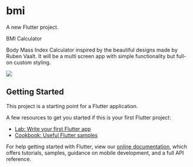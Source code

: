 # bmi

A new Flutter project.

BMI Calculator

Body Mass Index Calculator inspired by the beautiful designs made by Ruben Vaalt.
It will be a multi screen app with simple functionality but full-on custom styling.

![](bmi-calc-demo.gif)

## Getting Started

This project is a starting point for a Flutter application.

A few resources to get you started if this is your first Flutter project:

- [Lab: Write your first Flutter app](https://flutter.dev/docs/get-started/codelab)
- [Cookbook: Useful Flutter samples](https://flutter.dev/docs/cookbook)

For help getting started with Flutter, view our
[online documentation](https://flutter.dev/docs), which offers tutorials,
samples, guidance on mobile development, and a full API reference.
